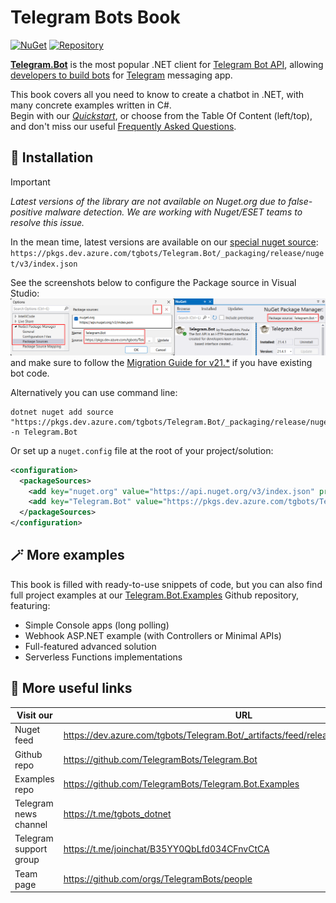 # Telegram Bots Book
[![NuGet](https://img.shields.io/nuget/dt/Telegram.Bot.svg?style=flat-square)](https://dev.azure.com/tgbots/Telegram.Bot/_artifacts/feed/release/NuGet/Telegram.Bot)
[![Repository](https://img.shields.io/github/stars/TelegramBots/Telegram.Bot.svg?style=social&label=Stars)](https://github.com/TelegramBots/Telegram.Bot)

**[Telegram.Bot](https://github.com/TelegramBots/Telegram.Bot)** is the most popular .NET client for [Telegram Bot API](https://core.telegram.org/bots/api), allowing [developers to build bots](https://core.telegram.org/bots) for [Telegram](https://www.telegram.org) messaging app.

This book covers all you need to know to create a chatbot in .NET, with many concrete examples written in C#.  
Begin with our [_Quickstart_](1/quickstart.md), or choose from the Table Of Content (left/top), and don't miss our useful [Frequently Asked Questions](FAQ.md).

## 🧩 Installation

> [!IMPORTANT]
> _Latest versions of the library are not available on Nuget․org due to false-positive malware detection. We are working with Nuget/ESET teams to resolve this issue._

In the mean time, latest versions are available on our [special nuget source](https://dev.azure.com/tgbots/Telegram.Bot/_artifacts/feed/release/NuGet/Telegram.Bot):  
`https://pkgs.dev.azure.com/tgbots/Telegram.Bot/_packaging/release/nuget/v3/index.json`

See the screenshots below to configure the Package source in Visual Studio:
![In Visual Studio](1/docs/NugetPackageManager.png)
and make sure to follow the [Migration Guide for v21.*](migrate/Version-21.x.md) if you have existing bot code.

Alternatively you can use command line:
```
dotnet nuget add source "https://pkgs.dev.azure.com/tgbots/Telegram.Bot/_packaging/release/nuget/v3/index.json" -n Telegram.Bot
```
Or set up a `nuget.config` file at the root of your project/solution:
```xml
<configuration>
  <packageSources>
    <add key="nuget.org" value="https://api.nuget.org/v3/index.json" protocolVersion="3" />
    <add key="Telegram.Bot" value="https://pkgs.dev.azure.com/tgbots/Telegram.Bot/_packaging/release/nuget/v3/index.json" />
  </packageSources>
</configuration>
```

## 🪄 More examples

This book is filled with ready-to-use snippets of code, but you can also find full project examples at our [Telegram.Bot.Examples](https://github.com/TelegramBots/Telegram.Bot.Examples) Github repository, featuring:
- Simple Console apps (long polling)
- Webhook ASP.NET example (with Controllers or Minimal APIs)
- Full-featured advanced solution
- Serverless Functions implementations

## 🔗 More useful links

|Visit our|URL|
|--|--|
|Nuget feed|<https://dev.azure.com/tgbots/Telegram.Bot/_artifacts/feed/release/NuGet/Telegram.Bot>|
|Github repo|<https://github.com/TelegramBots/Telegram.Bot>|
|Examples repo|<https://github.com/TelegramBots/Telegram.Bot.Examples>|
|Telegram news channel|<https://t.me/tgbots_dotnet>|
|Telegram support group|<https://t.me/joinchat/B35YY0QbLfd034CFnvCtCA>|
|Team page|<https://github.com/orgs/TelegramBots/people>|

